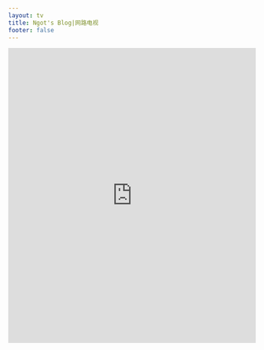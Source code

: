 ```yaml
---
layout: tv
title: Ngot's Blog|网路电视 
footer: false
---
```

<div style="width:100%;height:100%">
<iframe width="100%" height="600px" rel="nofollow" src="http://www.fengyunzhibo.com/mini/feng-yunmini.htm?from=guanganyi" frameborder="0" border="0" marginwidth="0" marginheight="0" scrolling="yes"></iframe>
</div>

<!-- Baidu Button BEGIN --> 
<script type="text/javascript" id="bdshare_js" data="type=slide&amp;img=1&amp;pos=left&amp;uid=568427" ></script> 
<script type="text/javascript" id="bdshell_js"></script> 
<script type="text/javascript">
var bds_config={"bdTop":400};
document.getElementById("bdshell_js").src = "http://bdimg.share.baidu.com/static/js/shell_v2.js?cdnversion=" + Math.ceil(new Date()/3600000);
</script> 
<!-- Baidu Button END -->
<div style="display:none"><script src="http://s22.cnzz.com/stat.php?id=4997957&web_id=4997957" language="JavaScript"></script></div>
